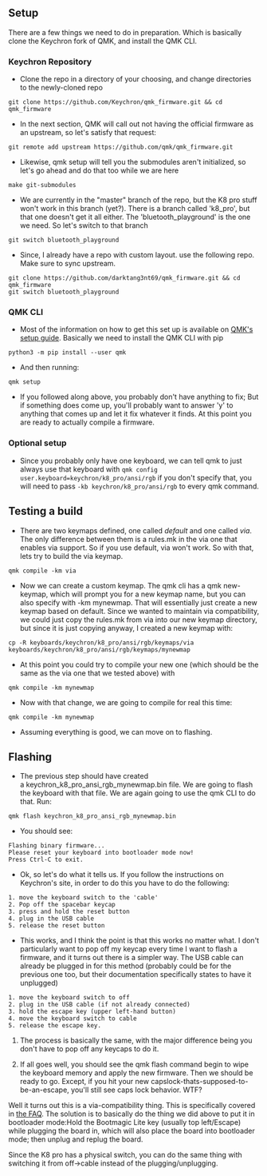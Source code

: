 ## Setup

There are a few things we need to do in preparation. Which is basically clone the Keychron fork of QMK, and install the QMK CLI.

### Keychron Repository

-  Clone the repo in a directory of your choosing, and change directories to the newly-cloned repo

```
git clone https://github.com/Keychron/qmk_firmware.git && cd qmk_firmware
```

- In the next section, QMK will call out not having the official firmware as an upstream, so let's satisfy that request:

```
git remote add upstream https://github.com/qmk/qmk_firmware.git
```


- Likewise, qmk setup will tell you the submodules aren't initialized, so let's go ahead and do that too while we are here

```
make git-submodules
```

- We are currently in the "master" branch of the repo, but the K8 pro stuff won't work in this branch (yet?). There is a branch called 'k8_pro', but that one doesn't get it all either. The 'bluetooth_playground' is the one we need. So let's switch to that branch

```
git switch bluetooth_playground
```

- Since, I already have a repo with custom layout. use the following repo. Make sure to sync upstream.
```
git clone https://github.com/darktang3nt69/qmk_firmware.git && cd qmk_firmware
git switch bluetooth_playground
```

### QMK CLI

- Most of the information on how to get this set up is available on [QMK's setup guide](https://qmk.github.io/qmk_mkdocs/master/en/tutorial_getting_started/). Basically we need to install the QMK CLI with pip

```
python3 -m pip install --user qmk
```

- And then running:

```
qmk setup
```

- If you followed along above, you probably don't have anything to fix; But if something does come up, you'll probably want to answer 'y' to anything that comes up and let it fix whatever it finds. At this point you are ready to actually compile a firmware.

### Optional setup

- Since you probably only have one keyboard, we can tell qmk to just always use that keyboard with `qmk config user.keyboard=keychron/k8_pro/ansi/rgb` if you don't specify that, you will need to pass `-kb keychron/k8_pro/ansi/rgb` to every qmk command.

## Testing a build

- There are two keymaps defined, one called _default_ and one called _via_. The only difference between them is a rules.mk in the via one that enables via support. So if you use default, via won't work. So with that, lets try to build the via keymap.

```
qmk compile -km via
```

- Now we can create a custom keymap. The qmk cli has a qmk new-keymap, which will prompt you for a new keymap name, but you can also specify with -km mynewmap. That will essentially just create a new keymap based on default. Since we wanted to maintain via compatibility, we could just copy the rules.mk from via into our new keymap directory, but since it is just copying anyway, I created a new keymap with:

```
cp -R keyboards/keychron/k8_pro/ansi/rgb/keymaps/via keyboards/keychron/k8_pro/ansi/rgb/keymaps/mynewmap
```

- At this point you could try to compile your new one (which should be the same as the via one that we tested above) with

```
qmk compile -km mynewmap
```

- Now with that change, we are going to compile for real this time:

```
qmk compile -km mynewmap
```

- Assuming everything is good, we can move on to flashing.

## Flashing

- The previous step should have created a keychron_k8_pro_ansi_rgb_mynewmap.bin file. We are going to flash the keyboard with that file. We are again going to use the qmk CLI to do that. Run:

```
qmk flash keychron_k8_pro_ansi_rgb_mynewmap.bin
```

- You should see:

```
Flashing binary firmware...
Please reset your keyboard into bootloader mode now!
Press Ctrl-C to exit.
```

- Ok, so let's do what it tells us. If you follow the instructions on Keychron's site, in order to do this you have to do the following:

```
1. move the keyboard switch to the 'cable'
2. Pop off the spacebar keycap
3. press and hold the reset button
4. plug in the USB cable
5. release the reset button
```

- This works, and I think the point is that this works no matter what. I don't particularly want to pop off my keycap every time I want to flash a firmware, and it turns out there is a simpler way. The USB cable can already be plugged in for this method (probably could be for the previous one too, but their documentation specifically states to have it unplugged)

```
1. move the keyboard switch to off
2. plug in the USB cable (if not already connected)
3. hold the escape key (upper left-hand button)
4. move the keyboard switch to cable
5. release the escape key.
```

1. The process is basically the same, with the major difference being you don't have to pop off any keycaps to do it.

2. If all goes well, you should see the qmk flash command begin to wipe the keyboard memory and apply the new firmware. Then we should be ready to go. Except, if you hit your new capslock-thats-supposed-to-be-an-escape, you'll still see caps lock behavior. WTF?

Well it turns out this is a via-compatibility thing. This is specifically covered in [the FAQ](https://docs.qmk.fm/#/faq_keymap?id=my-keymap-doesnt-update-when-i-flash-it). The solution is to basically do the thing we did above to put it in bootloader mode:Hold the Bootmagic Lite key (usually top left/Escape) while plugging the board in, which will also place the board into bootloader mode; then unplug and replug the board.

Since the K8 pro has a physical switch, you can do the same thing with switching it from off->cable instead of the plugging/unplugging.